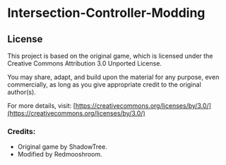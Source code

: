 # Intersection-Controller-Modding
## License

This project is based on the original game, which is licensed under the Creative Commons Attribution 3.0 Unported License. 

You may share, adapt, and build upon the material for any purpose, even commercially, as long as you give appropriate credit to the original author(s).

For more details, visit: [https://creativecommons.org/licenses/by/3.0/](https://creativecommons.org/licenses/by/3.0/)

### Credits:
- Original game by ShadowTree.
- Modified by Redmooshroom.

